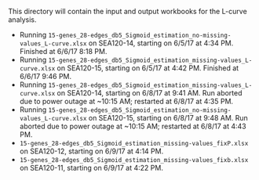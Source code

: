 This directory will contain the input and output workbooks for the L-curve analysis.
* Running `15-genes_28-edges_db5_Sigmoid_estimation_no-missing-values_L-curve.xlsx` on SEA120-14, starting on 6/5/17 at 4:34 PM.  Finished at 6/6/17 8:18 PM.
* Running `15-genes_28-edges_db5_Sigmoid_estimation_missing-values_L-curve.xlsx` on SEA120-15, starting on 6/5/17 at 4:42 PM.  Finished at 6/6/17 9:46 PM.
* Running `15-genes_28-edges_db5_Sigmoid_estimation_missing-values_L-curve.xlsx` on SEA120-14, starting on 6/8/17 at 9:41 AM.  Run aborted due to power outage at ~10:15 AM; restarted at 6/8/17 at 4:35 PM.
* Running `15-genes_28-edges_db5_Sigmoid_estimation_no-missing-values_L-curve.xlsx` on SEA120-15, starting on 6/8/17 at 9:48 AM. Run aborted due to power outage at ~10:15 AM; restarted at 6/8/17 at 4:43 PM.
* `15-genes_28-edges_db5_Sigmoid_estimation_missing-values_fixP.xlsx` on SEA120-12, starting on 6/9/17 at 4:14 PM.
* `15-genes_28-edges_db5_Sigmoid_estimation_missing-values_fixb.xlsx` on SEA120-11, starting on 6/9/17 at 4:22 PM.
